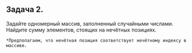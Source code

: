 ## Задача 2.

Задайте одномерный массив, заполненный случайными числами. Найдите сумму элементов, стоящих на нечётных позициях.
    
    *Предполагаем, что нечётная позиция соответствует нечётному индексу в массиве.